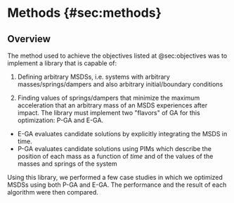 # Methods {#sec:methods}

## Overview

The method used to achieve the objectives listed at @sec:objectives was to
implement a library that is capable of:

1. Defining arbitrary MSDSs, i.e. systems with arbitrary masses/springs/dampers
and also arbitrary initial/boundary conditions

2. Finding values of springs/dampers that minimize the maximum acceleration
that an arbitrary mass of an MSDS experiences after impact. The library must
implement two "flavors" of GA for this optimization: P-GA and E-GA.
- E-GA evaluates candidate solutions by explicitly integrating the MSDS in time.
- P-GA evaluates candidate solutions using PIMs which describe the position of
each mass as a function of *time* and of the values of the masses and springs
of the system

Using this library, we performed a few case studies in which we optimized MSDSs
using both P-GA and E-GA. The performance and the result of each algorithm were
then compared.